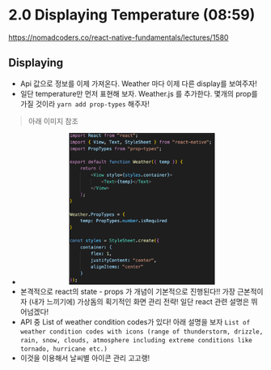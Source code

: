 # 2.0 Displaying Temperature (08:59)
https://nomadcoders.co/react-native-fundamentals/lectures/1580

###

## Displaying
 - Api 값으로 정보를 이제 가져온다. Weather 마다 이제 다른 display를 보여주자!
 - 일단 temperature만 먼저 표현해 보자. Weather.js 를 추가한다. 몇개의 prop를 가질 것이라 ```yarn add prop-types``` 해주자! 
 > 아래 이미지 참조
 - <div style="text-align: center;">
      <img src="./imgs/class11_img1.png" width = "60%" />
   </div>
 - 본격적으로 react의 state - props 가 개념이 기본적으로 진행된다!! 가장 근본적이자 (내가 느끼기에) 가상돔의 획기적인 화면 관리 전략! 일단 react 관련 설명은 뛰어넘겠다!
 - API 중 List of weather condition codes가 있다! 아래 설명을 보자
   ```List of weather condition codes with icons (range of thunderstorm, drizzle, rain, snow, clouds, atmosphere including extreme conditions like tornado, hurricane etc.)```
 - 이것을 이용해서 날씨별 아이콘 관리 고고랭! 
